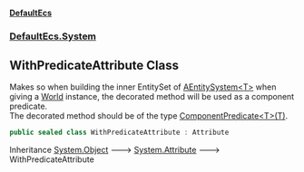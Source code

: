 #### [DefaultEcs](./index.md 'index')
### [DefaultEcs.System](./DefaultEcs-System.md 'DefaultEcs.System')
## WithPredicateAttribute Class
Makes so when building the inner EntitySet of [AEntitySystem&lt;T&gt;](./DefaultEcs-System-AEntitySystem-T-.md 'DefaultEcs.System.AEntitySystem&lt;T&gt;') when giving a [World](./DefaultEcs-World.md 'DefaultEcs.World') instance, the decorated method will be used as a component predicate.  
The decorated method should be of the type [ComponentPredicate&lt;T&gt;(T)](./DefaultEcs-ComponentPredicate-T-(T).md 'DefaultEcs.ComponentPredicate&lt;T&gt;(T)').  
```csharp
public sealed class WithPredicateAttribute : Attribute
```
Inheritance [System.Object](https://docs.microsoft.com/en-us/dotnet/api/System.Object 'System.Object') &#129106; [System.Attribute](https://docs.microsoft.com/en-us/dotnet/api/System.Attribute 'System.Attribute') &#129106; WithPredicateAttribute  
